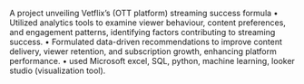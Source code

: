A project unveiling Vetflix’s (OTT platform) streaming success formula
•	Utilized analytics tools to examine viewer behaviour, content preferences, and engagement patterns, identifying factors contributing to streaming success.
•	Formulated data-driven recommendations to improve content delivery, viewer retention, and subscription growth, enhancing platform performance.
•	used Microsoft excel, SQL, python, machine learning, looker studio (visualization tool). 
